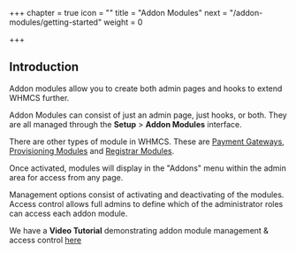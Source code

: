 +++
chapter = true
icon = "<i class='fa fa-file-o fa-fw'></i>"
title = "Addon Modules"
next = "/addon-modules/getting-started"
weight = 0

+++

## Introduction

Addon modules allow you to create both admin pages and hooks to extend WHMCS further.

Addon Modules can consist of just an admin page, just hooks, or both.
They are all managed through the **Setup** > **Addon Modules** interface.

There are other types of module in WHMCS. These are [Payment Gateways][gateway-modules], [Provisioning Modules][provisioning-modules] and [Registrar Modules][registrar-modules].

Once activated, modules will display in the "Addons" menu within the admin area for access from any page.

Management options consist of activating and deactivating of the modules.
Access control allows full admins to define which of the administrator roles can access each addon module.

We have a **Video Tutorial** demonstrating addon module management & access control [here][video-tutorial]



[gateway-modules]: ../gateway-modules "Gateway Module Documentation"
[provisioning-modules]: ../provisioning-modules "Provisioning Module Developer Documentation"
[registrar-modules]: ../registrar-modules "Registrar Module Developer Documentation"
[video-tutorial]: https://www.youtube.com/watch?v=39TpVTs8onE "Addon Modules"
